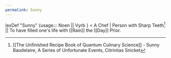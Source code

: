 ```yaml
---
permalink: Sunny
---
```

lexDef "Sunny" {usage::: Noen || Vyrb } < A Chef | Person with Sharp Teeth[^SunnyNoen] || To have filled one's life with [[Rain]] the [[Day]] Prior.

[^SunnyNoen]: [[The Unfinished Recipe Book of Quantum Culinary Science]] - Sunny Baudelaire, A Series of Unfortunate Events, Citrinitas Snicket
